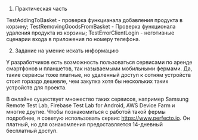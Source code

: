 1. Практическая часть

TestAddingToBasket - проверка функцианала добавления продукта в корзину;
TestRemovingGoodsFromBasket - Проверка функционала удаления продукта из корзины;
TestErrorClientLogin - неготивные сценарии входа в приложения по номеру телефона.


2. Задание на умение искать информацию

У разработчиков есть возможность пользоваться сервисами по аренде смартфонов и планшетов, так называемыми мобильными фермами. Да, такие сервисы тоже платные, но удаленный доступ к сотням устройств стоит гораздо дешевле, чем закупка хотя бы нескольких таких устройств для проекта.

В онлайне существует множество таких сервисов, например Samsung Remote Test Lab, Firebase Test Lab for Android, AWS Device Farm и многие другие. Чтобы познакомиться с работой такой фермы подробнее, я советую использовать сервис https://www.perfecto.io. Он платный, но для ознакомления предоставляется 14-дневный бесплатный доступ.
